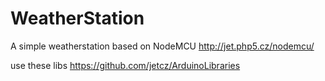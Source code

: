 # WeatherStation
A simple weatherstation based on NodeMCU
http://jet.php5.cz/nodemcu/

use these libs https://github.com/jetcz/ArduinoLibraries

